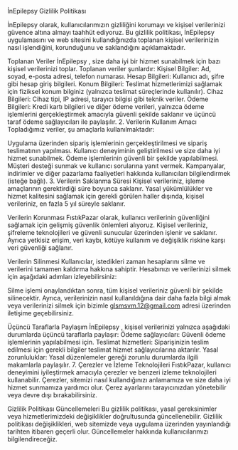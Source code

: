 İnEpilepsy Gizlilik Politikası

İnEpilepsy  olarak, kullanıcılarımızın gizliliğini korumayı ve kişisel verilerinizi güvence altına almayı taahhüt ediyoruz. Bu gizlilik politikası, İnEpilepsy  uygulamasını ve web sitesini kullandığınızda toplanan kişisel verilerinizin nasıl işlendiğini, korunduğunu ve saklandığını açıklamaktadır.

Toplanan Veriler İnEpilepsy , size daha iyi bir hizmet sunabilmek için bazı kişisel verilerinizi toplar. Toplanan veriler şunlardır:
Kişisel Bilgiler: Ad, soyad, e-posta adresi, telefon numarası. Hesap Bilgileri: Kullanıcı adı, şifre gibi hesap giriş bilgileri. Konum Bilgileri: Teslimat hizmetlerimizi sağlamak için fiziksel konum bilginiz (yalnızca teslimat süreçlerinde kullanılır). Cihaz Bilgileri: Cihaz tipi, IP adresi, tarayıcı bilgisi gibi teknik veriler. Ödeme Bilgileri: Kredi kartı bilgileri ve diğer ödeme verileri, yalnızca ödeme işlemlerini gerçekleştirmek amacıyla güvenli şekilde saklanır ve üçüncü taraf ödeme sağlayıcıları ile paylaşılır. 2. Verilerin Kullanım Amacı Topladığımız veriler, şu amaçlarla kullanılmaktadır:

Uygulama üzerinden sipariş işlemlerinin gerçekleştirilmesi ve sipariş teslimatının yapılması. Kullanıcı deneyiminin geliştirilmesi ve size daha iyi hizmet sunabilmek. Ödeme işlemlerinin güvenli bir şekilde yapılabilmesi. Müşteri desteği sunmak ve kullanıcı sorularına yanıt vermek. Kampanyalar, indirimler ve diğer pazarlama faaliyetleri hakkında kullanıcıları bilgilendirmek (isteğe bağlı). 3. Verilerin Saklanma Süresi Kişisel verileriniz, işleme amaçlarının gerektirdiği süre boyunca saklanır. Yasal yükümlülükler ve hizmet kalitesini sağlamak için gerekli görülen haller dışında, kişisel verileriniz, en fazla 5 yıl süreyle saklanır.

Verilerin Korunması FıstıkPazar olarak, kullanıcı verilerinin güvenliğini sağlamak için gelişmiş güvenlik önlemleri alıyoruz. Kişisel verileriniz, şifreleme teknolojileri ve güvenli sunucular üzerinden işlenir ve saklanır. Ayrıca yetkisiz erişim, veri kaybı, kötüye kullanım ve değişiklik riskine karşı veri güvenliği sağlanır.

Verilerin Silinmesi Kullanıcılar, istedikleri zaman hesaplarını silme ve verilerini tamamen kaldırma hakkına sahiptir. Hesabınızı ve verilerinizi silmek için aşağıdaki adımları izleyebilirsiniz:

Silme işlemi onaylandıktan sonra, tüm kişisel verileriniz güvenli bir şekilde silinecektir. Ayrıca, verilerinizin nasıl kullanıldığına dair daha fazla bilgi almak veya verilerinizi silmek için bizimle glsmsvm.12@gmail.com adresi üzerinden iletişime geçebilirsiniz.

Üçüncü Taraflarla Paylaşım İnEpilepsy , kişisel verilerinizi yalnızca aşağıdaki durumlarda üçüncü taraflarla paylaşır:
Ödeme sağlayıcıları: Güvenli ödeme işlemlerinin yapılabilmesi için. Teslimat hizmetleri: Siparişinizin teslim edilmesi için gerekli bilgiler teslimat hizmet sağlayıcılarına aktarılır. Yasal zorunluluklar: Yasal düzenlemeler gereği zorunlu durumlarda ilgili makamlarla paylaşılır. 7. Çerezler ve İzleme Teknolojileri FıstıkPazar, kullanıcı deneyimini iyileştirmek amacıyla çerezler ve benzeri izleme teknolojileri kullanabilir. Çerezler, sitemizi nasıl kullandığınızı anlamamıza ve size daha iyi hizmet sunmamıza yardımcı olur. Çerez ayarlarını tarayıcınızdan yönetebilir veya devre dışı bırakabilirsiniz.

Gizlilik Politikası Güncellemeleri Bu gizlilik politikası, yasal gereksinimler veya hizmetlerimizdeki değişiklikler doğrultusunda güncellenebilir. Gizlilik politikası değişiklikleri, web sitemizde veya uygulama üzerinden yayınlandığı tarihten itibaren geçerli olur. Güncellemeler hakkında kullanıcılarımızı bilgilendireceğiz.
